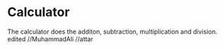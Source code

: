 # Calculator

The calculator does the additon, subtraction, multiplication and division.
edited
//MuhammadAli
//attar
